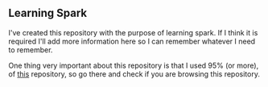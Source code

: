 ## Learning Spark

I've created this repository with the purpose of learning spark. If I think it
is required I'll add more information here so I can remember whatever I need to
remember.

One thing very important about this repository is that I used 95% (or more), of [this](https://github.com/mvillarrealb/docker-spark-cluster) repository, so go there and check if you are browsing this repository.
